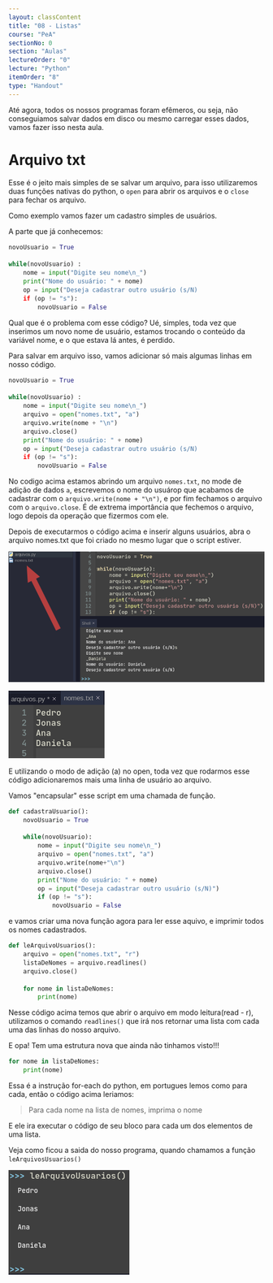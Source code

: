 ```yaml
---
layout: classContent
title: "08 - Listas"
course: "PeA"
sectionNo: 0
section: "Aulas"
lectureOrder: "0"
lecture: "Python"
itemOrder: "8"
type: "Handout"
---
```


Até agora, todos os nossos programas foram efêmeros, ou seja, não conseguiamos
salvar dados em disco ou mesmo carregar esses dados, vamos fazer isso nesta
aula.

# Arquivo txt

Esse é o jeito mais simples de se salvar um arquivo, para isso utilizaremos duas
funções nativas do python, o `open` para abrir os arquivos e o `close` para
fechar os arquivo.

Como exemplo vamos fazer um cadastro simples de usuários.

A parte que já conhecemos: 

```python
novoUsuario = True

while(novoUsuario) :
    nome = input("Digite seu nome\n_")
    print("Nome do usuário: " + nome)
    op = input("Deseja cadastrar outro usuário (s/N)
    if (op != "s"):
        novoUsuario = False
```

Qual que é o problema com esse código? Ué, simples, toda vez que inserimos um
novo nome de usuário, estamos trocando o conteúdo da variável nome, e o que
estava lá antes, é perdido. 


Para salvar em arquivo isso, vamos adicionar só mais algumas linhas em nosso
código. 

```python
novoUsuario = True

while(novoUsuario) :
    nome = input("Digite seu nome\n_")
    arquivo = open("nomes.txt", "a")
    arquivo.write(nome + "\n")
    arquivo.close()
    print("Nome do usuário: " + nome)
    op = input("Deseja cadastrar outro usuário (s/N)
    if (op != "s"):
        novoUsuario = False
```

No codigo acima estamos abrindo um arquivo `nomes.txt`, no mode de adição de
dados `a`, escrevemos o nome do usuárop que acabamos de cadastrar com o
`arquivo.write(nome + "\n")`, e por fim fechamos o arquivo com o
`arquivo.close`. É de extrema importância que fechemos o arquivo, logo depois da
operação que fizermos com ele.

Depois de executarmos o código acima e inserir alguns usuários, abra o arquivo
nomes.txt que foi criado no mesmo lugar que o script estiver.

![](img/800.png)

![](img/801.png)

E utilizando o modo de adição (a) no open, toda vez que rodarmos esse código
adicionaremos mais uma linha de usuário ao arquivo. 

Vamos "encapsular" esse script em uma chamada de função.

```python
def cadastraUsuario():
    novoUsuario = True
    
    while(novoUsuario):
        nome = input("Digite seu nome\n_")
        arquivo = open("nomes.txt", "a")
        arquivo.write(nome+"\n")
        arquivo.close()
        print("Nome do usuário: " + nome)
        op = input("Deseja cadastrar outro usuário (s/N)")
        if (op != "s"):
            novoUsuario = False
```

e vamos criar uma nova função agora para ler esse aquivo, e imprimir todos os
nomes cadastrados.

```python
def leArquivoUsuarios():
    arquivo = open("nomes.txt", "r")
    listaDeNomes = arquivo.readlines()
    arquivo.close()

    for nome in listaDeNomes:
        print(nome)
```

Nesse código acima temos que abrir o arquivo em modo leitura(read - r),
utilizamos o comando `readlines()` que irá nos retornar uma lista com cada uma
das linhas do nosso arquivo.

E opa! Tem uma estrutura nova que ainda não tinhamos visto!!!

```python
for nome in listaDeNomes:
    print(nome)
```
Essa é a instrução for-each do python, em portugues lemos como para cada, então o
código acima leriamos: 

> Para cada nome na lista de nomes, imprima o nome

E ele ira executar o código de seu bloco para cada um dos elementos de uma
lista.

Veja como ficou a saida do nosso programa, quando chamamos a função
`leArquivosUsuarios()`


![](img/802.png)



